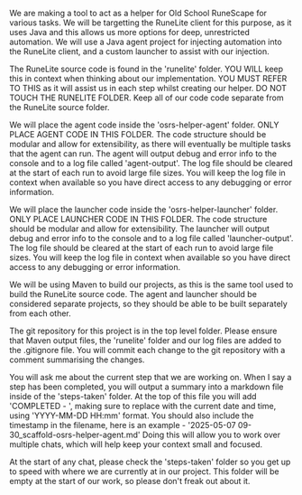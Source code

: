 <!-- Use this file to provide workspace-specific custom instructions to Copilot. For more details, visit https://code.visualstudio.com/docs/copilot/copilot-customization#_use-a-githubcopilotinstructionsmd-file -->

We are making a tool to act as a helper for Old School RuneScape for various tasks. We will be targetting the RuneLite client for this purpose, as it uses Java and this allows us more options for deep, unrestricted automation. We will use a Java agent project for injecting automation into the RuneLite client, and a custom launcher to assist with our injection.

The RuneLite source code is found in the 'runelite' folder. YOU WILL keep this in context when thinking about our implementation. YOU MUST REFER TO THIS as it will assist us in each step whilst creating our helper. DO NOT TOUCH THE RUNELITE FOLDER. Keep all of our code code separate from the RuneLite source folder.

We will place the agent code inside the 'osrs-helper-agent' folder. ONLY PLACE AGENT CODE IN THIS FOLDER. The code structure should be modular and allow for extensibility, as there will eventually be multiple tasks that the agent can run. The agent will output debug and error info to the console and to a log file called 'agent-output'. The log file should be cleared at the start of each run to avoid large file sizes. You will keep the log file in context when available so you have direct access to any debugging or error information.

We will place the launcher code inside the 'osrs-helper-launcher' folder. ONLY PLACE LAUNCHER CODE IN THIS FOLDER. The code structure should be modular and allow for extensibility. The launcher will output debug and error info to the console and to a log file called 'launcher-output'. The log file should be cleared at the start of each run to avoid large file sizes. You will keep the log file in context when available so you have direct access to any debugging or error information.

We will be using Maven to build our projects, as this is the same tool used to build the RuneLite source code. The agent and launcher should be considered separate projects, so they should be able to be built separately from each other.

The git repository for this project is in the top level folder. Please ensure that Maven output files, the 'runelite' folder and our log files are added to the .gitignore file. You will commit each change to the git repository with a comment summarising the changes.

You will ask me about the current step that we are working on. When I say a step has been completed, you will output a summary into a markdown file inside of the 'steps-taken' folder. At the top of this file you will add 'COMPLETED - <current timestamp>', making sure to replace <current timestamp> with the current date and time, using 'YYYY-MM-DD HH:mm' format. You should also include the timestamp in the filename, here is an example - '2025-05-07 09-30_scaffold-osrs-helper-agent.md' Doing this will allow you to work over multiple chats, which will help keep your context small and focused.

At the start of any chat, please check the 'steps-taken' folder so you get up to speed with where we are currently at in our project. This folder will be empty at the start of our work, so please don't freak out about it.
